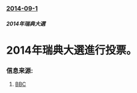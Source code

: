 ### [2014-09-1](/news/2014/09/1/index.md)

##### 2014年瑞典大選
#  2014年瑞典大選進行投票。 




### 信息来源:

1. [BBC](http://www.bbc.co.uk/news/world-europe-29195683)
